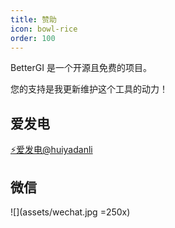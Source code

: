 ```yaml
---
title: 赞助
icon: bowl-rice
order: 100
---
```


BetterGI 是一个开源且免费的项目。

您的支持是我更新维护这个工具的动力！

## 爱发电

[⚡爱发电@huiyadanli](https://afdian.net/@huiyadanli)

## 微信
![](assets/wechat.jpg =250x)
